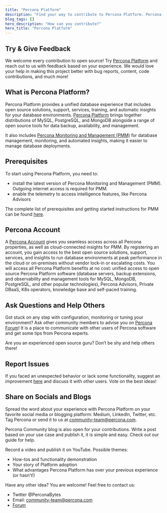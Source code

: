 ```yaml
---
title: "Percona Platform"
description: "Find your way to contribute to Percona Platform. Percona Platform brings together distributions of MySQL, PostgreSQL, and MongoDB alongside a range of open source tools for data backup, availability, and management."
blog_tags: []
hero_description: "How can you contribute?"
hero_title: "Percona Platform"
---
```


## Try & Give Feedback

We welcome every contribution to open source! Try [Percona Platform](https://percona.com/doc/percona-monitoring-and-management/2.x/setting-up/index.html) and reach out to us with feedback based on your experience. We would love your help in making this project better with  bug reports, content, code contributions, and much more!

## What is Percona Platform? 

Percona Platform provides a unified database experience that includes open source solutions, support, services, training, and automatic insights for your database environments. [Percona Platform](https://portal.percona.com/) brings together distributions of MySQL, PostgreSQL, and MongoDB alongside a range of open source tools for data backup, availability, and management.

It also includes [Percona Monitoring and Management (PMM)](percona.com/software/database-tools/percona-monitoring-and-management) for database management, monitoring, and automated insights, making it easier to manage database deployments.

## Prerequisites

To start using Percona Platform, you need to:
* install the latest version of Percona Monitoring and Management (PMM). Outgoing internet access is required for PMM.
* enable the telemetry to access intelligence features, like Percona Advisors

The complete list of prerequisites and getting started instructions for PMM can be found [here](https://redesign.percona.com/doc/percona-monitoring-and-management/2.x/setting-up/index.html).

## Percona Account

A [Percona Account](https://portal.percona.com/) gives you seamless access across all Percona properties, as well as cloud-connected insights for PMM. By registering an account, you gain access to the best open source solutions, support, services, and insights to run database environments at peak performance in the cloud or on-premises without vendor lock-in or escalating costs. You will access all Percona Platform benefits at no cost: unified access to open source Percona Platform software (database servers, backup extensions, and observability and management tools for MySQL, MongoDB, PostgreSQL, and other popular technologies), Percona Advisors, Private DBaaS, K8s operators, knowledge base and self-paced training.

## Ask Questions and Help Others 

Got stuck on any step with configuration, monitoring or tuning your environment? Ask other community members to advise you on [Percona Forum](https://forums.percona.com/)!  It is a place to communicate with other users of Percona software and get some tips from Percona experts. 

Are you an experienced open source guru? Don’t be shy and help others there! 

## Report Issues

If you faced an unexpected behavior or lack some functionality, suggest an improvement [here](https://forums.percona.com/c/percona-platform/platform-ideas/75) and discuss it with other users. Vote on the best ideas! 

## Share on Socials and Blogs

Spread the word about your experience with Percona Platform on your favorite social media or blogging platform: Medium, LinkedIn, Twitter, etc. Tag Percona or send it to us at community-team@percona.com. 

Percona Community blog is also open for your contributions. Write a post based on your use case and publish it, it is simple and easy. Check out our guide for help. 

Record a video and publish it on YouTube. Possible themes: 
* How-tos and functionality demonstration
* Your story of Platform adoption
* What advantages Percona Platform has over your previous experience (or hasn’t!)

Have any other idea? You are welcome! Feel free to contact us:

* Twitter @PerconaBytes
* Email: community-team@percona.com
* [Forum](https://forums.percona.com/c/percona-platform/73)

